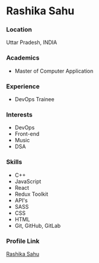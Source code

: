 # Rashika Sahu

### Location

Uttar Pradesh, INDIA

### Academics

- Master of Computer Application

### Experience

- DevOps Trainee

### Interests

- DevOps
- Front-end
- Music
- DSA

### Skills

- C++
- JavaScript
- React
- Redux Toolkit
- API's
- SASS
- CSS
- HTML
- Git, GitHub, GitLab

### Profile Link

[Rashika Sahu](https://github.com/logic-found)